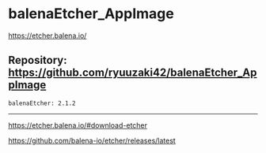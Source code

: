 
# balenaEtcher_AppImage
https://etcher.balena.io/

## Repository: https://github.com/ryuuzaki42/balenaEtcher_AppImage
    balenaEtcher: 2.1.2

---
https://etcher.balena.io/#download-etcher

https://github.com/balena-io/etcher/releases/latest
